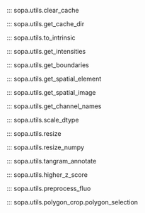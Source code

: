 ::: sopa.utils.clear_cache

::: sopa.utils.get_cache_dir

::: sopa.utils.to_intrinsic

::: sopa.utils.get_intensities

::: sopa.utils.get_boundaries

::: sopa.utils.get_spatial_element

::: sopa.utils.get_spatial_image

::: sopa.utils.get_channel_names

::: sopa.utils.scale_dtype

::: sopa.utils.resize

::: sopa.utils.resize_numpy

::: sopa.utils.tangram_annotate

::: sopa.utils.higher_z_score

::: sopa.utils.preprocess_fluo

::: sopa.utils.polygon_crop.polygon_selection
